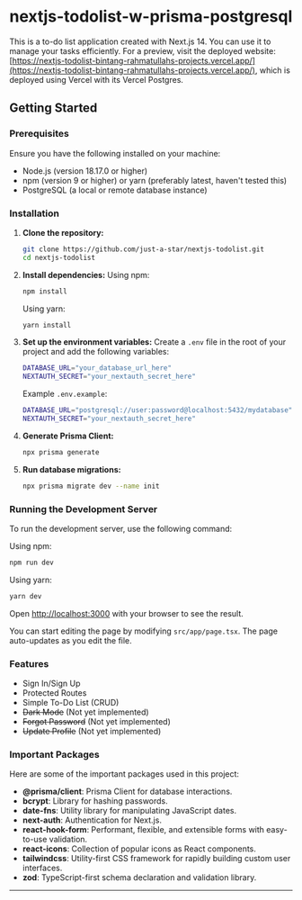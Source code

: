 

# nextjs-todolist-w-prisma-postgresql

This is a to-do list application created with Next.js 14. You can use it to manage your tasks efficiently. For a preview, visit the deployed website: [https://nextjs-todolist-bintang-rahmatullahs-projects.vercel.app/](https://nextjs-todolist-bintang-rahmatullahs-projects.vercel.app/), which is deployed using Vercel with its Vercel Postgres.

## Getting Started

### Prerequisites

Ensure you have the following installed on your machine:
- Node.js (version 18.17.0 or higher)
- npm (version 9 or higher) or yarn (preferably latest, haven't tested this)
- PostgreSQL (a local or remote database instance)

### Installation

1. **Clone the repository:**
    ```bash
    git clone https://github.com/just-a-star/nextjs-todolist.git
    cd nextjs-todolist
    ```

2. **Install dependencies:**
    Using npm:
    ```bash
    npm install
    ```
    Using yarn:
    ```bash
    yarn install
    ```

3. **Set up the environment variables:**
    Create a `.env` file in the root of your project and add the following variables:
    ```bash
    DATABASE_URL="your_database_url_here"
    NEXTAUTH_SECRET="your_nextauth_secret_here"
    ```
    Example `.env.example`:
    ```bash
    DATABASE_URL="postgresql://user:password@localhost:5432/mydatabase"
    NEXTAUTH_SECRET="your_nextauth_secret_here"
    ```

4. **Generate Prisma Client:**
    ```bash
    npx prisma generate
    ```

5. **Run database migrations:**
    ```bash
    npx prisma migrate dev --name init
    ```

### Running the Development Server

To run the development server, use the following command:

Using npm:
```bash
npm run dev
```
Using yarn:
```bash
yarn dev
```

Open [http://localhost:3000](http://localhost:3000) with your browser to see the result.

You can start editing the page by modifying `src/app/page.tsx`. The page auto-updates as you edit the file.

### Features

- Sign In/Sign Up
- Protected Routes
- Simple To-Do List (CRUD)
- ~~Dark Mode~~ (Not yet implemented)
- ~~Forgot Password~~ (Not yet implemented)
- ~~Update Profile~~ (Not yet implemented)

### Important Packages

Here are some of the important packages used in this project:

- **@prisma/client**: Prisma Client for database interactions.
- **bcrypt**: Library for hashing passwords.
- **date-fns**: Utility library for manipulating JavaScript dates.
- **next-auth**: Authentication for Next.js.
- **react-hook-form**: Performant, flexible, and extensible forms with easy-to-use validation.
- **react-icons**: Collection of popular icons as React components.
- **tailwindcss**: Utility-first CSS framework for rapidly building custom user interfaces.
- **zod**: TypeScript-first schema declaration and validation library.

---

